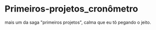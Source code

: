 # Primeiros-projetos_cronômetro
mais um da saga "primeiros projetos", calma que eu tô pegando o jeito.
